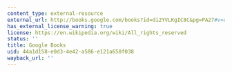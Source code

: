 ```yaml
---
content_type: external-resource
external_url: http://books.google.com/books?id=di2YVLKgIC8C&pg=PA27#v=onepage
has_external_license_warning: true
license: https://en.wikipedia.org/wiki/All_rights_reserved
status: ''
title: Google Books
uid: 44a1d158-e0d3-4e42-a586-e121a658f038
wayback_url: ''
---
```

